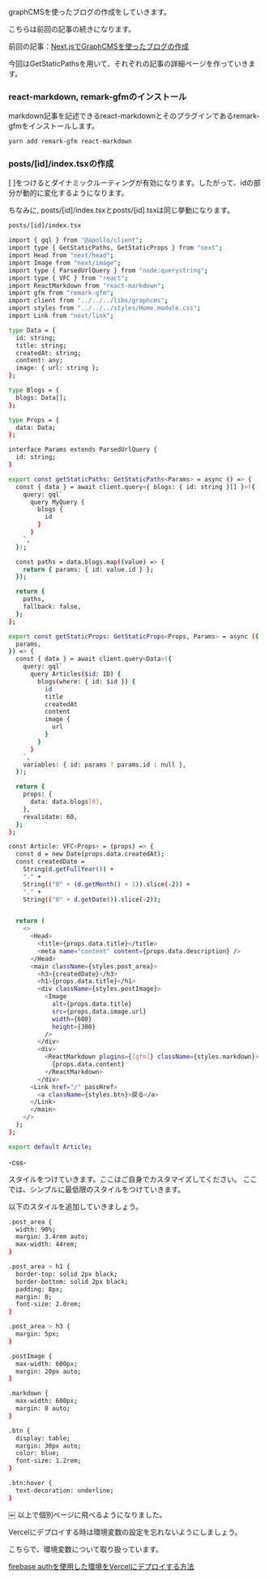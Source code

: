 
graphCMSを使ったブログの作成をしていきます。

こちらは前回の記事の続きになります。

前回の記事：[Next.jsでGraphCMSを使ったブログの作成](https://www.kabe-log.com/posts/cktmomnc86ax00b34b12lkibw)

今回はGetStaticPathsを用いて、それぞれの記事の詳細ページを作っていきます。

### react-markdown, remark-gfmのインストール

markdown記事を記述できるreact-markdownとそのプラグインであるremark-gfmをインストールします。

```bash
yarn add remark-gfm react-markdown
```

### posts/[id]/index.tsxの作成

[ ]をつけるとダイナミックルーティングが有効になります。したがって、idの部分が動的に変化するようになります。

ちなみに,
posts/[id]/index.tsxとposts/[id].tsxは同じ挙動になります。

```bash
posts/[id]/index.tsx

import { gql } from "@apollo/client";
import type { GetStaticPaths, GetStaticProps } from "next";
import Head from "next/head";
import Image from "next/image";
import type { ParsedUrlQuery } from "node:querystring";
import type { VFC } from "react";
import ReactMarkdown from "react-markdown";
import gfm from "remark-gfm";
import client from "../../../libs/graphcms";
import styles from "../../../styles/Home.module.css";
import Link from "next/link";

type Data = {
  id: string;
  title: string;
  createdAt: string;
  content: any;
  image: { url: string };
};

type Blogs = {
  blogs: Data[];
};

type Props = {
  data: Data;
};

interface Params extends ParsedUrlQuery {
  id: string;
}

export const getStaticPaths: GetStaticPaths<Params> = async () => {
  const { data } = await client.query<{ blogs: { id: string }[] }>({
    query: gql`
      query MyQuery {
        blogs {
          id
        }
      }
    `,
  });

  const paths = data.blogs.map((value) => {
    return { params: { id: value.id } };
  });

  return {
    paths,
    fallback: false,
  };
};

export const getStaticProps: GetStaticProps<Props, Params> = async ({
  params,
}) => {
  const { data } = await client.query<Data>({
    query: gql`
      query Articles($id: ID) {
        blogs(where: { id: $id }) {
          id
          title
          createdAt
          content
          image {
            url
          }
        }
      }
    `,
    variables: { id: params ? params.id : null },
  });

  return {
    props: {
      data: data.blogs[0],
    },
    revalidate: 60,
  };
};

const Article: VFC<Props> = (props) => {
  const d = new Date(props.data.createdAt);
  const createdDate =
    String(d.getFullYear()) +
    "." +
    String(("0" + (d.getMonth() + 1)).slice(-2)) +
    "." +
    String(("0" + d.getDate()).slice(-2));


  return (
    <>
      <Head>
        <title>{props.data.title}</title>
        <meta name="content" content={props.data.description} />
      </Head>
      <main className={styles.post_area}>
        <h3>{createdDate}</h3>
        <h1>{props.data.title}</h1>
        <div className={styles.postImage}>
          <Image
            alt={props.data.title}
            src={props.data.image.url}
            width={600}
            height={300}
          />
        </div>
        <div>
          <ReactMarkdown plugins={[gfm]} className={styles.markdown}>
            {props.data.content}
          </ReactMarkdown>
        </div>
      <Link href="/" passHref>
        <a className={styles.btn}>戻る</a>
      </Link>
      </main>
    </>
  );
};

export default Article;
```

-css-

スタイルをつけていきます。ここはご自身でカスタマイズしてください。
ここでは、シンプルに最低限のスタイルをつけていきます。

以下のスタイルを追加していきましょう。

```bash
.post_area {
  width: 90%;
  margin: 3.4rem auto;
  max-width: 44rem;
}

.post_area > h1 {
  border-top: solid 2px black;
  border-bottom: solid 2px black;
  padding: 8px;
  margin: 0;
  font-size: 2.0rem;
}

.post_area > h3 {
  margin: 5px;
}

.postImage {
  max-width: 600px;
  margin: 20px auto;
}

.markdown {
  max-width: 600px;
  margin: 0 auto;
}

.btn {
  display: table;
  margin: 30px auto;
  color: blue;
  font-size: 1.2rem;
}

.btn:hover {
  text-decoration: underline;
}
```

￼
以上で個別ページに飛べるようになりました。

Vercelにデプロイする時は環境変数の設定を忘れないようにしましょう。

こちらで、環境変数について取り扱っています。

[firebase authを使用した環境をVercelにデプロイする方法](https://www.kabe-log.com/posts/ckt85apoo5pdv0d39m6i2vkfn)
